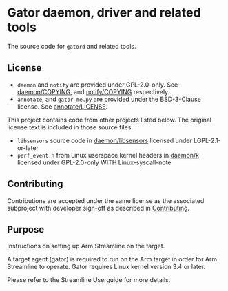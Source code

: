 # Gator daemon, driver and related tools

The source code for `gatord` and related tools.

## License

* `daemon` and `notify` are provided under GPL-2.0-only. See
   [daemon/COPYING], and [notify/COPYING] respectively.
* `annotate`, and `gator_me.py` are provided under the BSD-3-Clause license. See [annotate/LICENSE].

This project contains code from other projects listed below. The original license
text is included in those source files.

* `libsensors` source code in [daemon/libsensors] licensed under LGPL-2.1-or-later
* `perf_event.h` from Linux userspace kernel headers in [daemon/k] licensed
  under GPL-2.0-only WITH Linux-syscall-note

## Contributing

Contributions are accepted under the same license as the associated subproject with
developer sign-off as described in [Contributing].

## Purpose

Instructions on setting up Arm Streamline on the target.

A target agent (gator) is required to run on the Arm target in order for Arm
Streamline to operate. Gator requires Linux kernel version 3.4 or later.

Please refer to the Streamline Userguide for more details.

[Contributing]: Contributing.md
[annotate/LICENSE]: annotate/LICENSE
[daemon/COPYING]: daemon/COPYING
[daemon/k]: daemon/k
[daemon/libsensors]: daemon/libsensors
[daemon/mxml]: daemon/mxml
[notify/COPYING]: notify/COPYING
